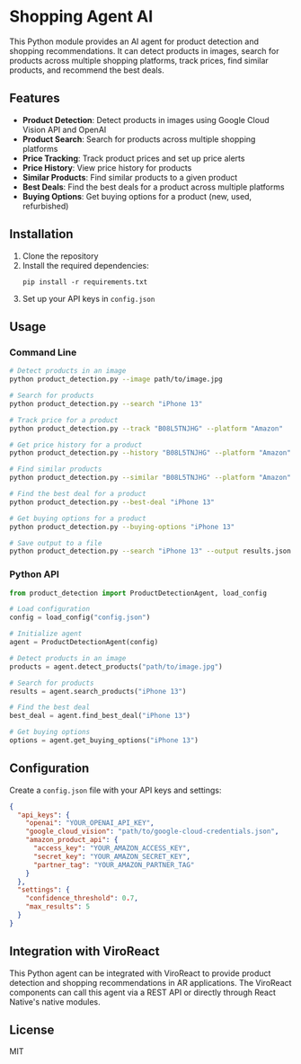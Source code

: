 # Shopping Agent AI

This Python module provides an AI agent for product detection and shopping recommendations. It can detect products in images, search for products across multiple shopping platforms, track prices, find similar products, and recommend the best deals.

## Features

- **Product Detection**: Detect products in images using Google Cloud Vision API and OpenAI
- **Product Search**: Search for products across multiple shopping platforms
- **Price Tracking**: Track product prices and set up price alerts
- **Price History**: View price history for products
- **Similar Products**: Find similar products to a given product
- **Best Deals**: Find the best deals for a product across multiple platforms
- **Buying Options**: Get buying options for a product (new, used, refurbished)

## Installation

1. Clone the repository
2. Install the required dependencies:
   ```
   pip install -r requirements.txt
   ```
3. Set up your API keys in `config.json`

## Usage

### Command Line

```bash
# Detect products in an image
python product_detection.py --image path/to/image.jpg

# Search for products
python product_detection.py --search "iPhone 13"

# Track price for a product
python product_detection.py --track "B08L5TNJHG" --platform "Amazon"

# Get price history for a product
python product_detection.py --history "B08L5TNJHG" --platform "Amazon"

# Find similar products
python product_detection.py --similar "B08L5TNJHG" --platform "Amazon"

# Find the best deal for a product
python product_detection.py --best-deal "iPhone 13"

# Get buying options for a product
python product_detection.py --buying-options "iPhone 13"

# Save output to a file
python product_detection.py --search "iPhone 13" --output results.json
```

### Python API

```python
from product_detection import ProductDetectionAgent, load_config

# Load configuration
config = load_config("config.json")

# Initialize agent
agent = ProductDetectionAgent(config)

# Detect products in an image
products = agent.detect_products("path/to/image.jpg")

# Search for products
results = agent.search_products("iPhone 13")

# Find the best deal
best_deal = agent.find_best_deal("iPhone 13")

# Get buying options
options = agent.get_buying_options("iPhone 13")
```

## Configuration

Create a `config.json` file with your API keys and settings:

```json
{
  "api_keys": {
    "openai": "YOUR_OPENAI_API_KEY",
    "google_cloud_vision": "path/to/google-cloud-credentials.json",
    "amazon_product_api": {
      "access_key": "YOUR_AMAZON_ACCESS_KEY",
      "secret_key": "YOUR_AMAZON_SECRET_KEY",
      "partner_tag": "YOUR_AMAZON_PARTNER_TAG"
    }
  },
  "settings": {
    "confidence_threshold": 0.7,
    "max_results": 5
  }
}
```

## Integration with ViroReact

This Python agent can be integrated with ViroReact to provide product detection and shopping recommendations in AR applications. The ViroReact components can call this agent via a REST API or directly through React Native's native modules.

## License

MIT